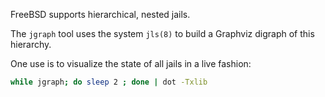 FreeBSD supports hierarchical, nested jails.

The `jgraph` tool uses the system `jls(8)` to build a Graphviz digraph of this hierarchy.

One use is to visualize the state of all jails in a live fashion:

```sh
while jgraph; do sleep 2 ; done | dot -Txlib
```
